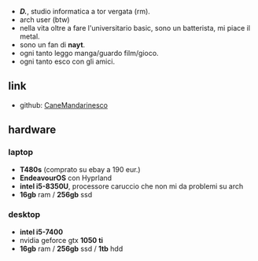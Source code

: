 * ***D.***, studio informatica a tor vergata (rm).
* arch user (btw)
* nella vita oltre a fare l'universitario basic, sono un batterista, mi piace il metal.
* sono un fan di **nayt**.
* ogni tanto leggo manga/guardo film/gioco.
* ogni tanto esco con gli amici.

## link
* github: [CaneMandarinesco](https://github.com/CaneMandarinesco)

## hardware
### laptop
* **T480s** (comprato su ebay a 190 eur.)
* **EndeavourOS** con Hyprland
* **intel i5-8350U**, processore caruccio che non mi da problemi su arch
* **16gb** ram / **256gb** ssd
### desktop
* **intel i5-7400**
* nvidia geforce gtx **1050 ti**
* **16gb**  ram / **256gb** ssd / **1tb** hdd
